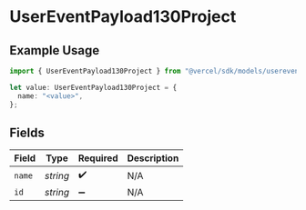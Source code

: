 # UserEventPayload130Project

## Example Usage

```typescript
import { UserEventPayload130Project } from "@vercel/sdk/models/userevent.js";

let value: UserEventPayload130Project = {
  name: "<value>",
};
```

## Fields

| Field              | Type               | Required           | Description        |
| ------------------ | ------------------ | ------------------ | ------------------ |
| `name`             | *string*           | :heavy_check_mark: | N/A                |
| `id`               | *string*           | :heavy_minus_sign: | N/A                |